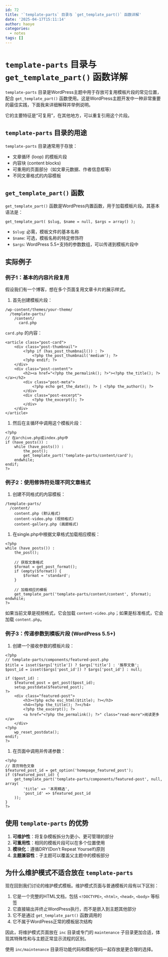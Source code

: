 ```yaml
---
id: 72
title: '`template-parts` 目录与 `get_template_part()` 函数详解'
date: '2025-04-17T15:11:14'
author: haoye
categories:
  - notes
tags: []
---
```


# `template-parts` 目录与 `get_template_part()` 函数详解

`template-parts` 目录是WordPress主题中用于存放可复用模板片段的常见位置，配合 `get_template_part()` 函数使用。这是WordPress主题开发中一种非常重要的最佳实践，下面我来详细解释并举例说明。

它的主要特征是“可复用”，在其他地方，可以重复引用这个片段。

## `template-parts` 目录的用途

`template-parts` 目录通常用于存放：

- 文章循环 (loop) 的模板片段
- 内容块 (content blocks)
- 可重用的页面部分（如文章元数据、作者信息框等）
- 不同文章格式的内容模板

## `get_template_part()` 函数

`get_template_part()` 函数是WordPress内置函数，用于加载模板片段。其基本语法是：

```
get_template_part( $slug, $name = null, $args = array() );
```

- `$slug`: 必需，模板文件的基本名称
- `$name`: 可选，模板名称的特定修饰符
- `$args`: WordPress 5.5+支持的参数数组，可以传递到模板片段中

## 实际例子

### 例子1：基本的内容片段复用

假设我们有一个博客，想在多个页面复用文章卡片的展示样式。

1. 首先创建模板片段：

```
/wp-content/themes/your-theme/
  /template-parts/
    /content/
      card.php
```

`card.php` 的内容：

```
<article class="post-card">
    <div class="post-thumbnail">
        <?php if (has_post_thumbnail()) : ?>
            <?php the_post_thumbnail('medium'); ?>
        <?php endif; ?>
    </div>
    <div class="post-content">
        <h2><a href="<?php the_permalink(); ?>"><?php the_title(); ?></a></h2>
        <div class="post-meta">
            <?php echo get_the_date(); ?> | <?php the_author(); ?>
        </div>
        <div class="post-excerpt">
            <?php the_excerpt(); ?>
        </div>
    </div>
</article>
```

1. 然后在主循环中调用这个模板片段：

```
<?php
// 在archive.php或index.php中
if (have_posts()) :
    while (have_posts()) :
        the_post();
        get_template_part('template-parts/content/card');
    endwhile;
endif;
?>
```

### 例子2：使用修饰符处理不同文章格式

1. 创建不同格式的内容模板：

```
/template-parts/
  /content/
    content.php (默认格式)
    content-video.php (视频格式)
    content-gallery.php (画廊格式)
```

1. 在single.php中根据文章格式加载相应模板：

```
<?php
while (have_posts()) :
    the_post();

    // 获取文章格式
    $format = get_post_format();
    if (empty($format)) {
        $format = 'standard';
    }

    // 加载相应的模板
    get_template_part('template-parts/content/content', $format);
endwhile;
?>
```

如果当前文章是视频格式，它会加载 `content-video.php`；如果是标准格式，它会加载 `content.php`。

### 例子3：传递参数到模板片段 (WordPress 5.5+)

1. 创建一个接收参数的模板片段：

```
<?php
// template-parts/components/featured-post.php
$title = isset($args['title']) ? $args['title'] : '推荐文章';
$post_id = isset($args['post_id']) ? $args['post_id'] : null;

if ($post_id) :
    $featured_post = get_post($post_id);
    setup_postdata($featured_post);
?>
    <div class="featured-post">
        <h3><?php echo esc_html($title); ?></h3>
        <h4><?php the_title(); ?></h4>
        <?php the_excerpt(); ?>
        <a href="<?php the_permalink(); ?>" class="read-more">阅读更多</a>
    </div>
<?php 
    wp_reset_postdata();
endif;
?>
```

1. 在页面中调用并传递参数：

```
<?php
// 首页特色文章
$featured_post_id = get_option('homepage_featured_post');
if ($featured_post_id) {
    get_template_part('template-parts/components/featured-post', null, array(
        'title' => '本周精选',
        'post_id' => $featured_post_id
    ));
}
?>
```

## 使用 `template-parts` 的优势

1. **可维护性**：将复杂模板拆分为更小、更可管理的部分
2. **可重用性**：相同的模板片段可以在多个位置使用
3. **模块化**：遵循DRY(Don’t Repeat Yourself)原则
4. **主题兼容性**：子主题可以覆盖父主题中的模板部分

## 为什么维护模式不适合放在 `template-parts`

现在回到我们讨论的维护模式模板。维护模式页面与普通模板片段有以下区别：

1. 它是一个完整的HTML文档，包括 `<!DOCTYPE>`, `<html>`, `<head>`, `<body>` 等标签
2. 它直接输出并终止WordPress执行，而不是嵌入到主题其他部分
3. 它不是通过 `get_template_part()` 函数调用的
4. 它不属于WordPress正常的模板层次结构

因此，将维护模式页面放在 `inc` 目录或专门的 `maintenance` 子目录更加合适，体现其特殊性和与主题正常显示流程的区别。

使用 `inc/maintenance` 目录将功能代码和模板代码一起存放是更合理的选择。
